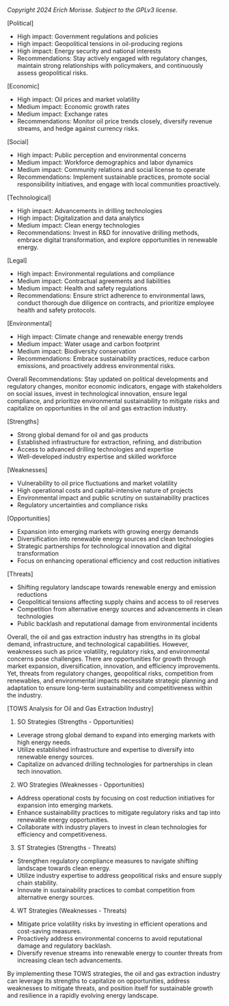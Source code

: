 *Copyright 2024 Erich Morisse.  Subject to the GPLv3 license.*


[Political]
- High impact: Government regulations and policies 
- High impact: Geopolitical tensions in oil-producing regions 
- High impact: Energy security and national interests 
- Recommendations: Stay actively engaged with regulatory changes, maintain strong relationships with policymakers, and continuously assess geopolitical risks.

[Economic]
- High impact: Oil prices and market volatility
- Medium impact: Economic growth rates 
- Medium impact: Exchange rates 
- Recommendations: Monitor oil price trends closely, diversify revenue streams, and hedge against currency risks.

[Social]
- High impact: Public perception and environmental concerns 
- Medium impact: Workforce demographics and labor dynamics 
- Medium impact: Community relations and social license to operate 
- Recommendations: Implement sustainable practices, promote social responsibility initiatives, and engage with local communities proactively.

[Technological]
- High impact: Advancements in drilling technologies 
- High impact: Digitalization and data analytics 
- Medium impact: Clean energy technologies 
- Recommendations: Invest in R&D for innovative drilling methods, embrace digital transformation, and explore opportunities in renewable energy.

[Legal]
- High impact: Environmental regulations and compliance 
- Medium impact: Contractual agreements and liabilities 
- Medium impact: Health and safety regulations 
- Recommendations: Ensure strict adherence to environmental laws, conduct thorough due diligence on contracts, and prioritize employee health and safety protocols.

[Environmental]
- High impact: Climate change and renewable energy trends 
- Medium impact: Water usage and carbon footprint 
- Medium impact: Biodiversity conservation 
- Recommendations: Embrace sustainability practices, reduce carbon emissions, and proactively address environmental risks.

Overall Recommendations: Stay updated on political developments and regulatory changes, monitor economic indicators, engage with stakeholders on social issues, invest in technological innovation, ensure legal compliance, and prioritize environmental sustainability to mitigate risks and capitalize on opportunities in the oil and gas extraction industry.

[Strengths]
- Strong global demand for oil and gas products
- Established infrastructure for extraction, refining, and distribution
- Access to advanced drilling technologies and expertise
- Well-developed industry expertise and skilled workforce

[Weaknesses]
- Vulnerability to oil price fluctuations and market volatility
- High operational costs and capital-intensive nature of projects
- Environmental impact and public scrutiny on sustainability practices
- Regulatory uncertainties and compliance risks

[Opportunities]
- Expansion into emerging markets with growing energy demands
- Diversification into renewable energy sources and clean technologies
- Strategic partnerships for technological innovation and digital transformation
- Focus on enhancing operational efficiency and cost reduction initiatives

[Threats]
- Shifting regulatory landscape towards renewable energy and emission reductions
- Geopolitical tensions affecting supply chains and access to oil reserves
- Competition from alternative energy sources and advancements in clean technologies
- Public backlash and reputational damage from environmental incidents

Overall, the oil and gas extraction industry has strengths in its global demand, infrastructure, and technological capabilities. However, weaknesses such as price volatility, regulatory risks, and environmental concerns pose challenges. There are opportunities for growth through market expansion, diversification, innovation, and efficiency improvements. Yet, threats from regulatory changes, geopolitical risks, competition from renewables, and environmental impacts necessitate strategic planning and adaptation to ensure long-term sustainability and competitiveness within the industry.

[TOWS Analysis for Oil and Gas Extraction Industry]

1. SO Strategies (Strengths - Opportunities)
- Leverage strong global demand to expand into emerging markets with high energy needs.
- Utilize established infrastructure and expertise to diversify into renewable energy sources.
- Capitalize on advanced drilling technologies for partnerships in clean tech innovation.

2. WO Strategies (Weaknesses - Opportunities)
- Address operational costs by focusing on cost reduction initiatives for expansion into emerging markets.
- Enhance sustainability practices to mitigate regulatory risks and tap into renewable energy opportunities.
- Collaborate with industry players to invest in clean technologies for efficiency and competitiveness.

3. ST Strategies (Strengths - Threats)
- Strengthen regulatory compliance measures to navigate shifting landscape towards clean energy.
- Utilize industry expertise to address geopolitical risks and ensure supply chain stability.
- Innovate in sustainability practices to combat competition from alternative energy sources.

4. WT Strategies (Weaknesses - Threats)
- Mitigate price volatility risks by investing in efficient operations and cost-saving measures.
- Proactively address environmental concerns to avoid reputational damage and regulatory backlash.
- Diversify revenue streams into renewable energy to counter threats from increasing clean tech advancements.

By implementing these TOWS strategies, the oil and gas extraction industry can leverage its strengths to capitalize on opportunities, address weaknesses to mitigate threats, and position itself for sustainable growth and resilience in a rapidly evolving energy landscape.

